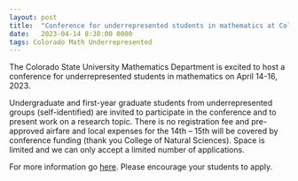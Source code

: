 ```yaml
---
layout: post
title:  "Conference for underrepresented students in mathematics at Colorado State University"
date:   2023-04-14 8:30:00 0000
tags: Colorado Math Underrepresented
---
```

The Colorado State University Mathematics Department is excited to host a conference for underrepresented students in mathematics on April 14-16, 2023. 

Undergraduate and first-year graduate students from underrepresented groups (self-identified) are invited to participate in the conference and to present work on a research topic. There is no registration fee and pre-approved airfare and local expenses for the 14th – 15th will be covered by conference funding (thank you College of Natural Sciences).  Space is limited and we can only accept a limited number of applications.

For more information go [here](https://mathematics.colostate.edu). Please encourage your students to apply.